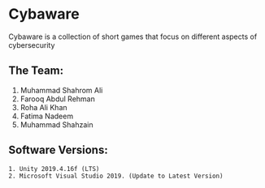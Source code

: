 # Cybaware
Cybaware is a collection of short games that focus on different aspects of cybersecurity

## The Team: 
  1. Muhammad Shahrom Ali
  2. Farooq Abdul Rehman
  3. Roha Ali Khan 
  4. Fatima Nadeem
  5. Muhammad Shahzain 

## Software Versions:
    1. Unity 2019.4.16f (LTS)
    2. Microsoft Visual Studio 2019. (Update to Latest Version)
    
